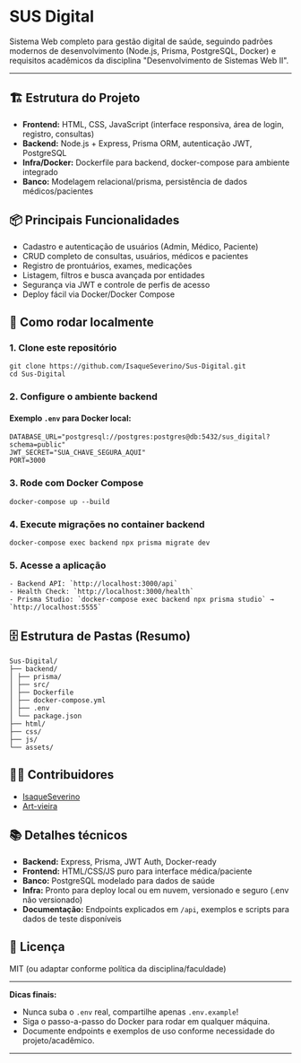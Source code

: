 # SUS Digital

Sistema Web completo para gestão digital de saúde, seguindo padrões modernos de desenvolvimento (Node.js, Prisma, PostgreSQL, Docker) e requisitos acadêmicos da disciplina "Desenvolvimento de Sistemas Web II".

---

## 🏗️ Estrutura do Projeto

- **Frontend:** HTML, CSS, JavaScript (interface responsiva, área de login, registro, consultas)
- **Backend:** Node.js + Express, Prisma ORM, autenticação JWT, PostgreSQL
- **Infra/Docker:** Dockerfile para backend, docker-compose para ambiente integrado
- **Banco:** Modelagem relacional/prisma, persistência de dados médicos/pacientes

## 📦 Principais Funcionalidades

- Cadastro e autenticação de usuários (Admin, Médico, Paciente)
- CRUD completo de consultas, usuários, médicos e pacientes
- Registro de prontuários, exames, medicações
- Listagem, filtros e busca avançada por entidades
- Segurança via JWT e controle de perfis de acesso
- Deploy fácil via Docker/Docker Compose

## 🚀 Como rodar localmente

### 1. Clone este repositório

```
git clone https://github.com/IsaqueSeverino/Sus-Digital.git
cd Sus-Digital
```

### 2. Configure o ambiente backend

#### Exemplo `.env` para Docker local:

```
DATABASE_URL="postgresql://postgres:postgres@db:5432/sus_digital?schema=public"
JWT_SECRET="SUA_CHAVE_SEGURA_AQUI"
PORT=3000
````

### 3. Rode com Docker Compose

```
docker-compose up --build
```

### 4. Execute migrações no container backend

```
docker-compose exec backend npx prisma migrate dev
```

### 5. Acesse a aplicação

```
- Backend API: `http://localhost:3000/api`
- Health Check: `http://localhost:3000/health`
- Prisma Studio: `docker-compose exec backend npx prisma studio` → `http://localhost:5555`
```

## 🗄️ Estrutura de Pastas (Resumo)

```
Sus-Digital/
├── backend/
│ ├── prisma/
│ ├── src/
│ ├── Dockerfile
│ ├── docker-compose.yml
│ ├── .env
│ └── package.json
├── html/
├── css/
├── js/
└── assets/
```


## 👩‍💻 Contribuidores

- [IsaqueSeverino](https://github.com/IsaqueSeverino)
- [Art-vieira](https://github.com/Art-vieira)

## 📚 Detalhes técnicos

- **Backend:** Express, Prisma, JWT Auth, Docker-ready
- **Frontend:** HTML/CSS/JS puro para interface médica/paciente
- **Banco:** PostgreSQL modelado para dados de saúde
- **Infra:** Pronto para deploy local ou em nuvem, versionado e seguro (.env não versionado)
- **Documentação:** Endpoints explicados em `/api`, exemplos e scripts para dados de teste disponíveis

## 📑 Licença

MIT (ou adaptar conforme política da disciplina/faculdade)

---

**Dicas finais:**
- Nunca suba o `.env` real, compartilhe apenas `.env.example`!
- Siga o passo-a-passo do Docker para rodar em qualquer máquina.
- Documente endpoints e exemplos de uso conforme necessidade do projeto/acadêmico.

---




